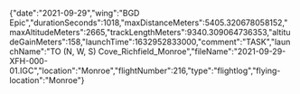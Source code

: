 {"date":"2021-09-29","wing":"BGD Epic","durationSeconds":1018,"maxDistanceMeters":5405.320678058152,"maxAltitudeMeters":2665,"trackLengthMeters":9340.309064736353,"altitudeGainMeters":158,"launchTime":1632952833000,"comment":"TASK","launchName":"TO (N, W, S) Cove_Richfield_Monroe","fileName":"2021-09-29-XFH-000-01.IGC","location":"Monroe","flightNumber":216,"type":"flightlog","flying-location":"Monroe"}

